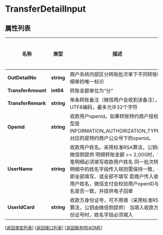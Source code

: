 # TransferDetailInput

## 属性列表

名称 | 类型 | 描述 | 补充说明
------------ | ------------- | ------------- | -------------
**OutDetailNo** | **string** | 商户系统内部区分转账批次单下不同转账明细单的唯一标识 | 
**TransferAmount** | **int64** | 转账金额单位为“分” | 
**TransferRemark** | **string** | 单条转账备注（微信用户会收到该备注），UTF8编码，最多允许32个字符 | 
**Openid** | **string** | 收款用户openid。如果转账特约商户授权类型是INFORMATION_AUTHORIZATION_TYPE，对应的是特约商户公众号下的openid。 | 
**UserName** | **string** | 收款用户姓名。采用标准RSA算法，公钥由微信侧提供 明细转账金额 &gt;&#x3D; 2,000时，该笔明细必须填写收款用户姓名 同一批次转账明细中的姓名字段传入规则需保持一致，也即全部填写、或全部不填写 若商户传入收款用户姓名，微信支付会校验用户openID与姓名是否一致，并提供电子回单 | [可选] 
**UserIdCard** | **string** | 收款方身份证号，可不用填（采用标准RSA算法，公钥由微信侧提供） 当填入收款方身份证号时，姓名字段必须填入 | [可选] 

[\[返回类型列表\]](README.md#类型列表)
[\[返回接口列表\]](README.md#接口列表)
[\[返回服务README\]](README.md)


